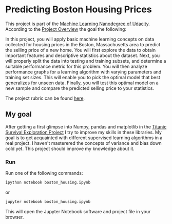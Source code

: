 # Predicting Boston Housing Prices

This project is part of the [Machine Learning Nanodegree of Udacity](https://www.udacity.com/course/machine-learning-engineer-nanodegree--nd009). According to the [Project Overview](https://github.com/udacity/Project-Descriptions-for-Review/blob/master/Machine-Learning/Predicting%20Boston%20Housing%20Prices.md) the goal the following:

In this project, you will apply basic machine learning concepts on data collected for housing prices in the Boston, Massachusetts area to predict the selling price of a new home. You will first explore the data to obtain important features and descriptive statistics about the dataset. Next, you will properly split the data into testing and training subsets, and determine a suitable performance metric for this problem. You will then analyze performance graphs for a learning algorithm with varying parameters and training set sizes. This will enable you to pick the optimal model that best generalizes for unseen data. Finally, you will test this optimal model on a new sample and compare the predicted selling price to your statistics.

The project rubric can be found [here](https://review.udacity.com/#!/rubrics/103/view). 

## My goal

After getting a first glimpse into Numpy, pandas and matplotlib in the [Titanic Survival Exploration Project](https://github.com/ch-bu/udacity_titanic-survival-exploration) I try to improve my skills in these libraries. My goal is to get acquainted with different supervised learning algorithms in a real project. I haven't masterered the concepts of variance and bias down cold yet. This project should improve my knowledge about it. 

### Run

Run one of the following commands:

```bash
ipython notebook boston_housing.ipynb
```  
or
```bash
jupyter notebook boston_housing.ipynb
```

This will open the Jupyter Notebook software and project file in your browser.

